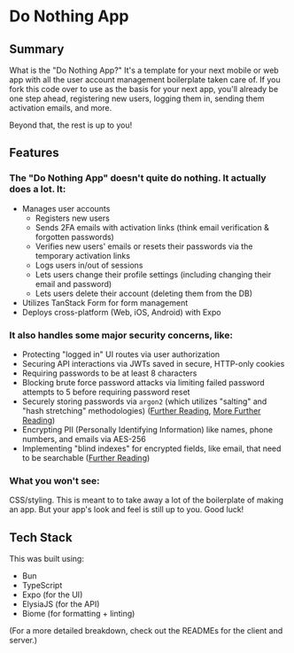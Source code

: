 # Do Nothing App

## Summary

What is the "Do Nothing App?" It's a template for your next mobile or web app with all the user account management boilerplate taken care of. If you fork this code over to use as the basis for your next app, you'll already be one step ahead, registering new users, logging them in, sending them activation emails, and more.

Beyond that, the rest is up to you!

## Features

### The "Do Nothing App" doesn't quite do nothing. It actually does a lot. It:

- Manages user accounts
  - Registers new users
  - Sends 2FA emails with activation links (think email verification & forgotten passwords)
  - Verifies new users' emails or resets their passwords via the temporary activation links
  - Logs users in/out of sessions
  - Lets users change their profile settings (including changing their email and password)
  - Lets users delete their account (deleting them from the DB)
- Utilizes TanStack Form for form management
- Deploys cross-platform (Web, iOS, Android) with Expo

### It also handles some major security concerns, like:

- Protecting "logged in" UI routes via user authorization
- Securing API interactions via JWTs saved in secure, HTTP-only cookies
- Requiring passwords to be at least 8 characters
- Blocking brute force password attacks via limiting failed password attempts to 5 before requiring password reset
- Securely storing passwords via `argon2` (which utilizes "salting" and "hash stretching" methodologies) ([Further Reading](https://nakedsecurity.sophos.com/2013/11/20/serious-security-how-to-store-your-users-passwords-safely/), [More Further Reading](https://codahale.com/how-to-safely-store-a-password/))
- Encrypting PII (Personally Identifying Information) like names, phone numbers, and emails via AES-256
- Implementing "blind indexes" for encrypted fields, like email, that need to be searchable ([Further Reading](https://itnext.io/indexing-encrypted-database-field-for-searching-e50e7bcfbd80))

### What you won't see:

CSS/styling. This is meant to to take away a lot of the boilerplate of making an app. But your app's look and feel is still up to you. Good luck!

## Tech Stack

This was built using:
- Bun
- TypeScript
- Expo (for the UI)
- ElysiaJS (for the API)
- Biome (for formatting + linting)

(For a more detailed breakdown, check out the READMEs for the client and server.)
